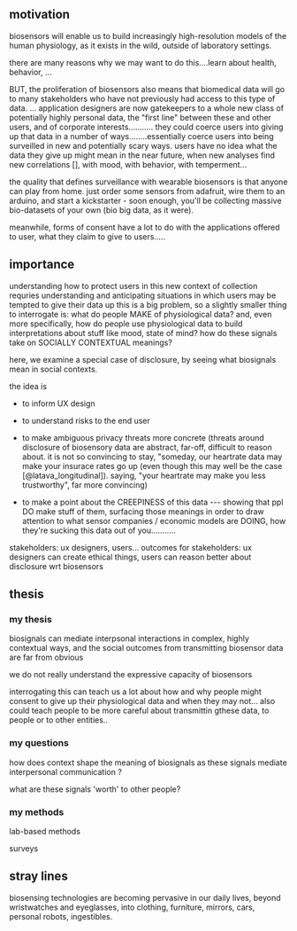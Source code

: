 
<!-- specs:
	thesis
	motivation
	justification of importance
 -->


## motivation

<!-- biosensing on the rise -->
biosensors will enable us to build increasingly high-resolution models of the human physiology, as it exists in the wild, outside of laboratory settings.

<!-- opportunities / risks -->
there are many reasons why we may want to do this....learn about health, behavior, ...

BUT, the proliferation of biosensors also means that biomedical data will go to many stakeholders who have not previously had access to this type of data. ... application designers are now gatekeepers to a whole new class of potentially highly personal data, the "first line" between these and other users, and of corporate interests........... they could coerce users into giving up that data in a number of ways........essentially coerce users into being surveilled in new and potentially scary ways. users have no idea what the data they give up might mean in the near future, when new analyses find new correlations [], with mood, with behavior, with temperment...

<!-- low barrier to entry w surveillance -->
the quality that defines surveillance with wearable biosensors is that anyone can play from home. just order some sensors from adafruit, wire them to an arduino, and start a kickstarter - soon enough, you'll be collecting massive bio-datasets of your own (bio big data, as it were).

meanwhile, forms of consent have a lot to do with the applications offered to user, what they claim to give to users.....

## importance

understanding how to protect users in this new context of collection requries understanding and anticipating situations in which users may be tempted to give their data up
this is a big problem, so a slightly smaller thing to interrogate is: what do people MAKE of physiological data? 
and, even more specifically, 
how do people use physiological data to build interpretations about stuff like mood, state of mind?
how do these signals take on SOCIALLY CONTEXTUAL meanings?

here, we examine a special case of disclosure, by seeing what biosignals mean in social contexts.

<!-- importance: STAKEHOLDERS -->
the idea is 

- to inform UX design

- to understand risks to the end user

- to make ambiguous privacy threats more concrete (threats around disclosure of biosensory data are abstract, far-off, difficult to reason about. it is not so convincing to stay, "someday, our heartrate data may make your insurace rates go up (even though this may well be the case [@latava_longitudinal]). saying, "your heartrate may make you less trustworthy", far more convincing)

- to make a point about the CREEPINESS of this data --- showing that ppl DO make stuff of them, surfacing those meanings in order to draw attention to what sensor companies / economic models are DOING, how they're sucking this data out of you...........

stakeholders: ux designers, users...
outcomes for stakeholders: ux designers can create ethical things,
users can reason better about disclosure wrt biosensors

## thesis

### my thesis

biosignals can mediate interpsonal interactions in complex, highly contextual ways, and the social outcomes from transmitting biosensor data are far from obvious

we do not really understand the expressive capacity of biosensors

interrogating this can teach us a lot about how and why people might consent to give up their physiological data
and when they may not...
also could teach people to be more careful about transmittin gthese data, to people or to other entities..

### my questions

how does context shape the meaning of biosignals
as these signals mediate interpersonal communication
?

what are these signals 'worth' to other people?

### my methods

lab-based methods

surveys



<!-- this is an opportunity and a challenge, for ux designers -->
<!-- for users, its an opportunity and a privacy/security challenge -->

<!-- contest surveillance -->
<!-- raise some alarms -->









## stray lines

biosensing technologies are becoming pervasive in our daily lives, beyond wristwatches and eyeglasses, into clothing, furniture, mirrors, cars, personal robots, ingestibles.
